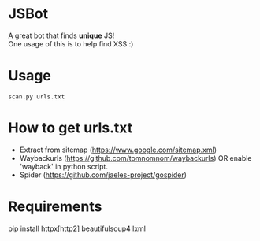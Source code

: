# JSBot
A great bot that finds **unique** JS!  
One usage of this is to help find XSS :)

# Usage
`scan.py urls.txt`

# How to get urls.txt
- Extract from sitemap (https://www.google.com/sitemap.xml)
- Waybackurls (https://github.com/tomnomnom/waybackurls) OR enable 'wayback' in python script.
- Spider (https://github.com/jaeles-project/gospider)

# Requirements
pip install httpx[http2] beautifulsoup4 lxml
